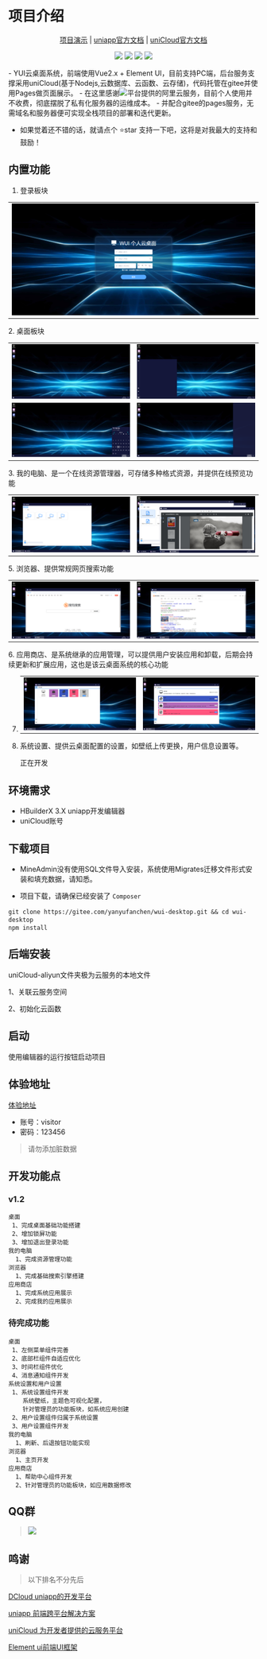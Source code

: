 # 项目介绍

<p align="center">
    <a href="https://yanyufanchen.gitee.io/wui-desktop" target="_blank">项目演示</a> |
    <a href="https://uniapp.dcloud.io/README" target="_blank">uniapp官方文档</a>  |
    <a href="https://uniapp.dcloud.io/uniCloud/README" target="_blank">uniCloud官方文档</a> 
</p>

<p align="center">
    <img src="https://gitee.com/yanyufanchen/wui-desktop/badge/star.svg?theme=dark" />
    <img src="https://gitee.com/yanyufanchen/wui-desktop/badge/fork.svg?theme=dark" />
    <img src="https://svg.hamm.cn/badge.svg?key=License&value=Apache-2.0&color=da4a00" />
    <img src="https://svg.hamm.cn/badge.svg?key=wui-desktop&value=v1.2.0" />
</p>
- 
   YUI云桌面系统，前端使用Vue2.x + Element UI，目前支持PC端，后台服务支撑采用uniCloud(基于Nodejs,云数据库、云函数、云存储)，代码托管在gitee并使用Pages做页面展示。
- 
   在这里感谢<img src="https://svg.hamm.cn/badge.svg?key=uniCloud&value=3.3.7-alpha" />平台提供的阿里云服务，目前个人使用并不收费，彻底摆脱了私有化服务器的运维成本。
- 
   并配合gitee的pages服务，无需域名和服务器便可实现全栈项目的部署和迭代更新。

- 
   如果觉着还不错的话，就请点个 ⭐star 支持一下吧，这将是对我最大的支持和鼓励！


## 内置功能

1.  登录板块
<table>
    <tr>
        <td><img src="docs/image/1.png"></td>
    </tr>
</table>
2.  桌面板块
<table>
    <tr>
        <td><img src="docs/image/2.png"></td>
        <td><img src="docs/image/3.png"></td>
    </tr>
	<tr>
	    <td><img src="docs/image/4.png"></td>
	    <td><img src="docs/image/5.png"></td>
	</tr>
</table>
3.  我的电脑、是一个在线资源管理器，可存储多种格式资源，并提供在线预览功能
<table>
    <tr>
        <td><img src="docs/image/7.png"></td>
        <td><img src="docs/image/8.png"></td>
    </tr>
</table>
5.  浏览器、提供常规网页搜索功能
<table>
    <tr>
        <td><img src="docs/image/11.png"></td>
        <td><img src="docs/image/12.png"></td>
    </tr>
</table>
6. 应用商店、是系统继承的应用管理，可以提供用户安装应用和卸载，后期会持续更新和扩展应用，这也是该云桌面系统的核心功能

7.  <table>
    <tr>
        <td><img src="docs/image/9.png"></td>
        <td><img src="docs/image/10.png"></td>
    </tr>
    </table>
    
8. 系统设置、提供云桌面配置的设置，如壁纸上传更换，用户信息设置等。

   正在开发

## 环境需求

- HBuilderX 3.X uniapp开发编辑器
- uniCloud账号


## 下载项目
- MineAdmin没有使用SQL文件导入安装，系统使用Migrates迁移文件形式安装和填充数据，请知悉。

- 项目下载，请确保已经安装了 `Composer`
```shell
git clone https://gitee.com/yanyufanchen/wui-desktop.git && cd wui-desktop
npm install

```

## 后端安装
uniCloud-aliyun文件夹极为云服务的本地文件

1、关联云服务空间

2、初始化云函数

## 启动

使用编辑器的运行按钮启动项目

## 体验地址

[体验地址](https://yanyufanchen.gitee.io/wui-desktop/)

- 账号：visitor
- 密码：123456

> 请勿添加脏数据

## 开发功能点
### v1.2
```
桌面
 1、完成桌面基础功能搭建
 2、增加锁屏功能
 3、增加退出登录功能
我的电脑
  1、完成资源管理功能
浏览器
  1、完成基础搜索引擎搭建
应用商店
  1、完成系统应用展示
  2、完成我的应用展示
```
### 待完成功能
```
桌面
 1、左侧菜单组件完善
 2、底部栏组件自适应优化
 3、时间栏组件优化
 4、消息通知组件开发
系统设置和用户设置
 1、系统设置组件开发
	系统壁纸，主题色可视化配置，
	针对管理员的功能板块，如系统应用创建
 2、用户设置组件归属于系统设置
 3、用户设置组件开发
我的电脑
  1、刷新、后退按钮功能实现
浏览器
  1、主页开发
应用商店
  1、帮助中心组件开发
  2、针对管理员的功能板块，如应用数据修改
```

## QQ群

> <img src="https://img.shields.io/badge/Q群-暂无-red.svg" />

## 鸣谢

> 以下排名不分先后

[DCloud uniapp的开发平台](https://www.dcloud.io/)

[uniapp 前端跨平台解决方案](https://uniapp.dcloud.io/)

[uniCloud 为开发者提供的云服务平台](https://uniapp.dcloud.net.cn/uniCloud/README)

[Element ui前端UI框架](https://element.eleme.cn/#/zh-CN/guide/design)



